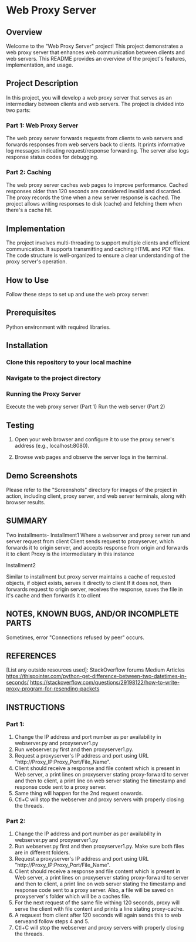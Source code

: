 # Web Proxy Server
## Overview
Welcome to the "Web Proxy Server" project! This project demonstrates a web proxy server that enhances web communication between clients and web servers. This README provides an overview of the project's features, implementation, and usage.

## Project Description
In this project, you will develop a web proxy server that serves as an intermediary between clients and web servers. The project is divided into two parts:

### Part 1: Web Proxy Server
The web proxy server forwards requests from clients to web servers and forwards responses from web servers back to clients.
It prints informative log messages indicating request/response forwarding.
The server also logs response status codes for debugging.
### Part 2: Caching
The web proxy server caches web pages to improve performance.
Cached responses older than 120 seconds are considered invalid and discarded.
The proxy records the time when a new server response is cached.
The project allows writing responses to disk (cache) and fetching them when there's a cache hit.
## Implementation
The project involves multi-threading to support multiple clients and efficient communication.
It supports transmitting and caching HTML and PDF files.
The code structure is well-organized to ensure a clear understanding of the proxy server's operation.
## How to Use
Follow these steps to set up and use the web proxy server:

## Prerequisites
Python environment with required libraries.

## Installation
### Clone this repository to your local machine
### Navigate to the project directory
### Running the Proxy Server
Execute the web proxy server (Part 1)
Run the web server (Part 2)

## Testing
1. Open your web browser and configure it to use the proxy server's address (e.g., localhost:8080).

2. Browse web pages and observe the server logs in the terminal.

## Demo Screenshots
Please refer to the "Screenshots" directory for images of the project in action, including client, proxy server, and web server terminals, along with browser results.


## SUMMARY
Two installments-
Installment1
Where a webserver and proxy server run and server request from client
Client sends request to proxyserver, which forwards it to origin server,
and accepts response from origin and forwards it to client
Proxy is the intermediatary in this instance

Installment2

Similar to installment but proxy server maintains a cache of requested objects, 
if object exists, serves it directly to client
If it does not, then forwards request to origin server, receives the response, 
saves the file in it's cache and then forwards it to client

## NOTES, KNOWN BUGS, AND/OR INCOMPLETE PARTS

Sometimes, error "Connections refused by peer" occurs.

## REFERENCES

[List any outside resources used]: 
StackOverflow forums
Medium Articles
https://thispointer.com/python-get-difference-between-two-datetimes-in-seconds/
https://stackoverflow.com/questions/29198122/how-to-write-proxy-program-for-resending-packets

## INSTRUCTIONS

### Part 1:
1. Change the IP address and port number as per availability in webserver.py and proxyserver1.py
2. Run webserver.py first and then proxyserver1.py. 
3. Request a proxyserver's IP address and port using URL "http://Proxy_IP:Proxy_Port/File_Name".
4. Client should receive a response and file content which is present in Web server, a print lines on proxyserver stating proxy-forward to server and then to client, a print line on web server stating the timestamp and response code sent to a proxy server.
5. Same thing will happen for the 2nd request onwards.
6. Ctl+C will stop the webserver and proxy servers with properly closing the threads.

### Part 2:
1. Change the IP address and port number as per availability in webserver.py and proxyserver1.py
2. Run webserver.py first and then proxyserver1.py. Make sure both files are in different folders.
3. Request a proxyserver's IP address and port using URL "http://Proxy_IP:Proxy_Port/File_Name".
4. Client should receive a response and file content which is present in Web server, a print lines on proxyserver stating proxy-forward to server and then to client, a print line on web server stating the timestamp and response code sent to a proxy server. Also, a file will be saved on proxyserver's folder which will be a caches file.
5. For the next request of the same file withing 120 seconds, proxy will serve the client with file content and prints a line stating proxy-cache.
6. A reqauest from client after 120 seconds will again sends this to web serveand follow steps 4 and 5.
7. Ctl+C will stop the webserver and proxy servers with properly closing the threads.
